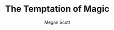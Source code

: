 ---
tag: 📚Book
title: "The Temptation of Magic"
author: [Megan Scott]
category: [Young Adult Fiction]
isbn: 036974795X 9780369747952
cover: http://books.google.com/books/content?id=auzwEAAAQBAJ&printsec=frontcover&img=1&zoom=1&edge=curl&source=gbs_api
status: unread
Location: Digital
alias: Template
---